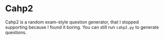# Cahp2

Cahp2 is a random exam-style question generator, that I stopped supporting because I found it boring. You can still run `cahp2.py` to generate questions.
